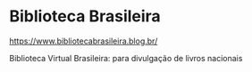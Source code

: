 # Biblioteca Brasileira

https://www.bibliotecabrasileira.blog.br/

Biblioteca Virtual Brasileira: para divulgação de livros nacionais
